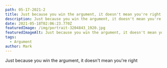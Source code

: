 ```yaml
---
path: 05-17-2021-2
title: Just because you win the argument, it doesn't mean you're right
description: Just because you win the argument, it doesn't mean you're right
date: 2021-05-18T02:06:23.770Z
featuredImage: /img/portrait-3204843_1920.jpg
featuredImageAlt: Just because you win the argument, it doesn't mean you're right
tags:
  - Argument
author: Mark
---
```

Just because you win the argument, it doesn't mean you're right